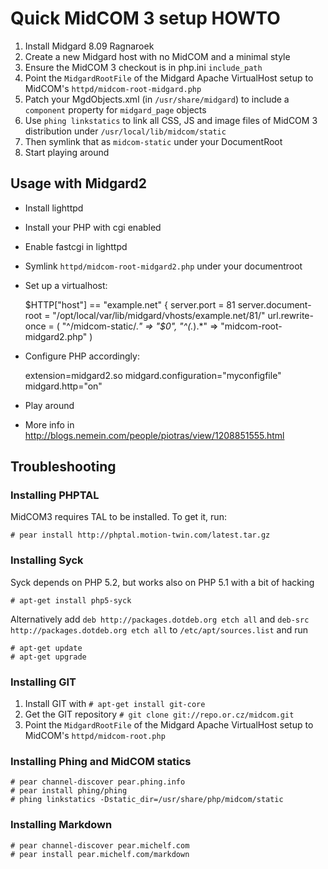 Quick MidCOM 3 setup HOWTO
==========================

1. Install Midgard 8.09 Ragnaroek
2. Create a new Midgard host with no MidCOM and a minimal style
3. Ensure the MidCOM 3 checkout is in php.ini `include_path`
4. Point the `MidgardRootFile` of the Midgard Apache VirtualHost setup to MidCOM's `httpd/midcom-root-midgard.php`
5. Patch your MgdObjects.xml (in `/usr/share/midgard`) to include a `component` property for `midgard_page` objects
6. Use `phing linkstatics` to link all CSS, JS and image files of MidCOM 3 distribution under `/usr/local/lib/midcom/static`
7. Then symlink that as `midcom-static` under your DocumentRoot 
8. Start playing around

Usage with Midgard2
-------------------

* Install lighttpd
* Install your PHP with cgi enabled
* Enable fastcgi in lighttpd
* Symlink `httpd/midcom-root-midgard2.php` under your documentroot
* Set up a virtualhost:

    $HTTP["host"] == "example.net" {
        server.port = 81
        server.document-root = "/opt/local/var/lib/midgard/vhosts/example.net/81/"
        url.rewrite-once = ( 
            "^/midcom-static/.*" => "$0",
            "^(.*)\.*" => "midcom-root-midgard2.php" 
        )

* Configure PHP accordingly:

    extension=midgard2.so
    midgard.configuration="myconfigfile"
    midgard.http="on"
    
* Play around
* More info in <http://blogs.nemein.com/people/piotras/view/1208851555.html>

Troubleshooting
---------------

### Installing PHPTAL

MidCOM3 requires TAL to be installed. To get it, run:

    # pear install http://phptal.motion-twin.com/latest.tar.gz

### Installing Syck

Syck depends on PHP 5.2, but works also on PHP 5.1 with a bit of hacking

    # apt-get install php5-syck
    
Alternatively add `deb http://packages.dotdeb.org etch all` and `deb-src http://packages.dotdeb.org etch all` to `/etc/apt/sources.list` and run

    # apt-get update
    # apt-get upgrade

### Installing GIT

1. Install GIT with `# apt-get install git-core`
2. Get the GIT repository `# git clone git://repo.or.cz/midcom.git`
3. Point the `MidgardRootFile` of the Midgard Apache VirtualHost setup to MidCOM's `httpd/midcom-root.php`

### Installing Phing and MidCOM statics

    # pear channel-discover pear.phing.info
    # pear install phing/phing
    # phing linkstatics -Dstatic_dir=/usr/share/php/midcom/static

### Installing Markdown

    # pear channel-discover pear.michelf.com
    # pear install pear.michelf.com/markdown